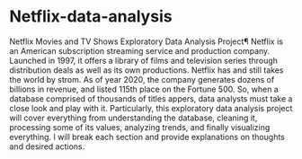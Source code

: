 # Netflix-data-analysis
Netflix Movies and TV Shows Exploratory Data Analysis Project¶ Netflix is an American subscription streaming service and production company. Launched in 1997, it offers a library of films and television series through distribution deals as well as its own productions. Netflix has and still takes the world by strom. As of year 2020, the company generates dozens of billions in revenue, and listed 115th place on the Fortune 500.  So, when a database comprised of thousands of titles appers, data analysts must take a close look and play with it. Particularly, this exploratory data analysis project will cover everything from understanding the database, cleaning it, processing some of its values, analyzing trends, and finally visualizing everything. I will break each section and provide explanations on thoughts and desired actions.
